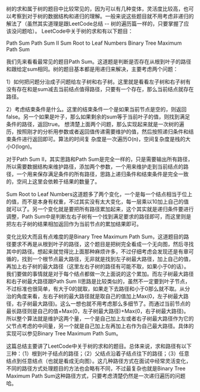 树的求和属于树的题目中比较常见的，因为可以有几种变体，灵活度比较高，也可以考察到对于树的数据结构和递归的理解。一般来说这些题目就不用考虑非递归的解法了（虽然其实道理是跟LeetCode总结 -- 树的遍历篇一样的，只要掌握了应该没问题哈）。 LeetCode中关于树的求和有以下题目：

Path Sum
Path Sum II
Sum Root to Leaf Numbers
Binary Tree Maximum Path Sum

我们先来看看最常见的题目Path Sum。这道题是判断是否存在从根到叶子的路径和跟给定sum相同。树的题目基本都是用递归来解决，主要考虑两个问题：

1）如何把问题分治成子问题给左子树和右子树。这里就是看看左子树和右子树有没有存在和是sum减去当前结点值得路径，只要有一个存在，那么当前结点就存在路径。

2）考虑结束条件是什么。这里的结束条件一个是如果当前节点是空的，则返回false。另一个如果是叶子，那么如果剩余的sum等于当前叶子的值，则找到满足条件的路径，返回true。
想清楚上面两个问题，那么实现起来就是一次树的遍历，按照刚才的分析用参数或者返回值传递需要维护的值，然后按照递归条件和结束条件进行返回即可。算法的时间复
杂度是一次遍历O(n)，空间复杂度是栈的大小O(logn)。

对于Path Sum II，其实思路和Path Sum是完全一样的，只是需要输出所有路径，所以需要数据结构来维护路径，添加两个参数，一个用来维护走到当前结点的路径，一个用来保存满足条件的所有路径，思路上递归条件和结束条件是完全一致的，空间上这里会依赖于结果的数量了。

Sum Root to Leaf Numbers这道题多了两个变化，一个是每一个结点相当于位上的值，而不是本身有权重，不过其实没有太大变化，每一层乘以10加上自己的值就可以了。另一个变化就是要把所有路径累加起来，这个其实就是递归条件要进行调整，Path Sum中是判断左右子树有一个找到满足要求的路径即可，而这里则是把左右子树的结果相加返回作为当前节点的累加结果即可。

变化比较大而且有点难度的是Binary Tree Maximum Path Sum，这道题目的路径要求不再是从根到叶子的路径，这个题目是把树完全看成一个无向图，然后寻找其中的路径。想起来就觉得比上面那种麻烦许多，不过仔细考虑会发现还是有章可循的，找到一个根节点最大路径，无非就是找到左子树最大路径，加上自己的值，再加上右子树的最大路径（这里左右子树的路径有可能不取，如果小于0的话）。我们要做的事情就是对于每个结点都做一次上面说的这个累加。而左子树最大路径和右子树最大路径跟Path Sum II思路是比较类似的，虽然不一定要到叶子节点，不过标准也很简单，有大于0的就取，如果走下去路径和小于0那么就不取。从分治的角度来看，左右子树的最大路径就是取自己的值加上Max(0，左子树最大路径，右子树最大路径)。这么一想也就不用考虑那么多细节了。而通过当前节点的最长路径则是自己的值+Max(0，左子树最大路径)+Max(0，右子树最大路径)。所以整个算法就是维护这两个量，一个是自己加上左或者右子树最大路径作为它的父节点考虑的中间量，另一个就是自己加上左再加上右作为自己最大路径。具体的实现可以参见Binary Tree Maximum Path Sum。

这篇总结主要讲了LeetCode中关于树的求和的题目。总体来说，求和路径有以下三种：（1）根到叶子结点的路径；（2）父结点沿着子结点往下的路径；（3）任意结点到任意结点（也就是看成无向图）。这几种路径方式在面试中经常灵活变化，不同的路径方式处理题目的方法也会略有不同，不过最复杂也就是Binary Tree Maximum Path Sum这种路径方式，只要考虑清楚仍然是一次递归遍历的问题哈。